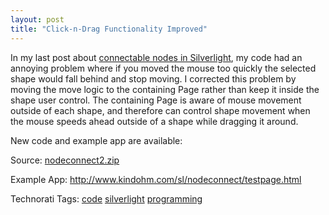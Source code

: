 ```yaml
---
layout: post
title: "Click-n-Drag Functionality Improved"
---
```


<p>In my last post about <a href="http://kindohm.com/archive/2008/08/25/connectable-lines-and-shapes-in-silverlight.aspx">connectable nodes in Silverlight</a>, my code had an annoying problem where if you moved the mouse too quickly the selected shape would fall behind and stop moving.  I corrected this problem by moving the move logic to the containing Page rather than keep it inside the shape user control.  The containing Page is aware of mouse movement outside of each shape, and therefore can control shape movement when the mouse speeds ahead outside of a shape while dragging it around.  </p>
<p>New code and example app are available: </p>
<p>Source: <a target="_blank" href="http://drop.io/kindohm/asset/nodeconnect2" title="nodeconnect2">nodeconnect2.zip</a> </p>
<p>Example App: <a href="http://www.kindohm.com/sl/nodeconnect/testpage.html">http://www.kindohm.com/sl/nodeconnect/testpage.html</a></p>
<div id="scid:0767317B-992E-4b12-91E0-4F059A8CECA8:dd74bc19-58c5-4777-a052-2e8cf592692c" class="tags">Technorati Tags: <a rel="tag" target="_blank" href="http://technorati.com/tags/code">code</a> <a rel="tag" target="_blank" href="http://technorati.com/tags/silverlight">silverlight</a> <a rel="tag" target="_blank" href="http://technorati.com/tags/programming">programming</a></div> 
